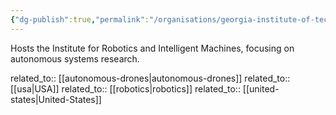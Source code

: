 ```yaml
---
{"dg-publish":true,"permalink":"/organisations/georgia-institute-of-technology/","title":"Georgia Institute of Technology"}
---
```



Hosts the Institute for Robotics and Intelligent Machines, focusing on autonomous systems research.

related_to:: [[autonomous-drones\|autonomous-drones]]
related_to:: [[usa\|USA]]
related_to:: [[robotics\|robotics]]
related_to:: [[united-states\|United-States]]
